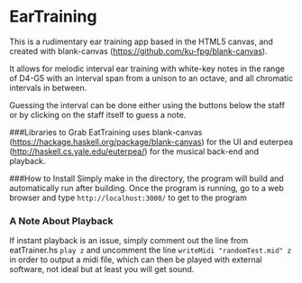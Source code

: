 EarTraining
===========

This is a rudimentary ear training app based in the HTML5 canvas, and created with blank-canvas (https://github.com/ku-fpg/blank-canvas).

It allows for melodic interval ear training with white-key notes in the range of D4-G5 with an interval span from a unison to an octave, and all chromatic intervals in between.  

Guessing the interval can be done either using the buttons below the staff or by clicking on the staff itself to guess a note.

###Libraries to Grab
EatTraining uses blank-canvas (https://hackage.haskell.org/package/blank-canvas) for the UI and euterpea (http://haskell.cs.yale.edu/euterpea/) for the musical back-end and playback.

###How to Install
Simply make in the directory, the program will build and automatically run after building.  Once the program is running, go to a web browser and type ``http://localhost:3000/`` to get to the program

### A Note About Playback 
If instant playback is an issue, simply comment out the line from eatTrainer.hs ``play z`` and uncomment the line ``writeMidi "randomTest.mid" z`` in order to output a midi file, which can then be played with external software, not ideal but at least you will get sound.
